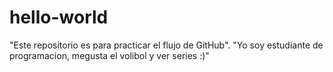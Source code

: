 # hello-world
"Este repositorio es para practicar el flujo de GitHub".
"Yo soy estudiante de programacion, megusta el volibol y ver series :)"
